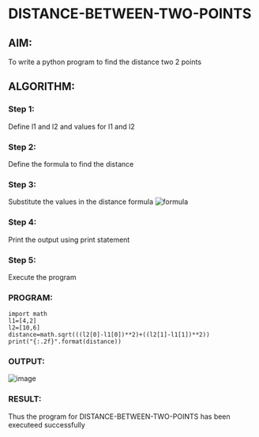 # DISTANCE-BETWEEN-TWO-POINTS

## AIM:
To write a python program to find the distance two 2 points
## ALGORITHM:
### Step 1: 
Define l1 and l2 and values for l1 and l2
### Step 2: 
Define the formula to find the distance 
### Step 3: 
Substitute the values in the distance formula  ![formula](/formula.JPG)
### Step 4: 
Print the output using print statement 
### Step 5: 
Execute the program 
### PROGRAM:
 ```
 import math
l1=[4,2]
l2=[10,6]
distance=math.sqrt(((l2[0]-l1[0])**2)+((l2[1]-l1[1])**2))
print("{:.2f}".format(distance))
```


### OUTPUT:
![image](https://user-images.githubusercontent.com/123470785/229992785-b4835358-2080-4605-82c1-faf16bf45914.png)



### RESULT:
Thus the program for DISTANCE-BETWEEN-TWO-POINTS has been executeed successfully
